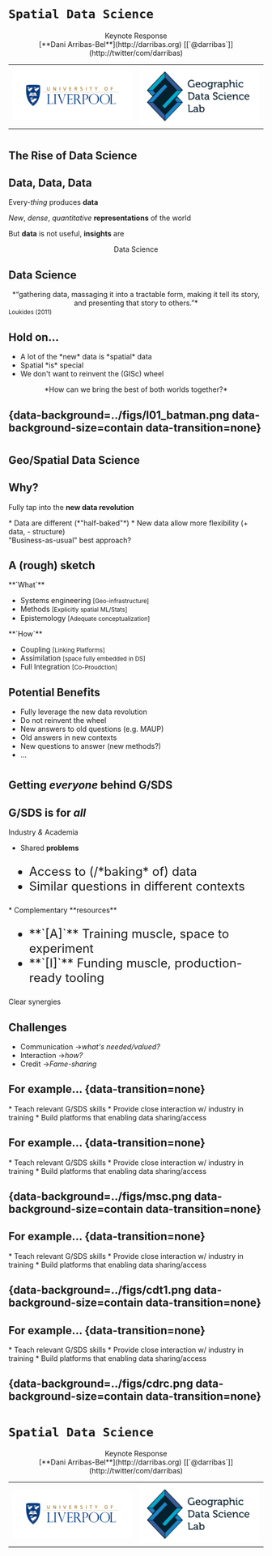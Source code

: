 # `Spatial Data Science`
<CENTER>
Keynote Response
</CENTER>

<CENTER>
[**Dani Arribas-Bel**](http://darribas.org) [[`@darribas`]](http://twitter/com/darribas)
</CENTER>

<table>
<col width="50%">
<col width="50%">
<tr>
<td>
<img src="../figs/logo.png" style="width:300px">
</td>
<td>
<img src="../figs/gdsl.png" style="width:300px">
</td>
</tr>
</table>

#
## The Rise of Data Science

## Data, Data, Data

Every-*thing* produces **data**

<span class='fragment'>*New*, *dense*, *quantitative* **representations** of the world</span>

<span class='fragment'>But **data** is not useful, **insights** are</span>

<CENTER>
<span class='fragment'><span class='hlg'>Data Science</span></span>
</CENTER>

## Data Science

<CENTER>
*“<span class='hlg'>gathering</span> data, <span class='hlg'>massaging</span> it into a tractable form, making it tell its <span class='hlg'>story</span>, and <span class='hlg'>presenting</span> that story to others.”*
</CENTER>

<small>
Loukides (2011)
</small>

## Hold on...

<ul>
<li class='fragment'> A lot of the *new* data is *spatial* data</li>
<li class='fragment'> Spatial *is* special</li>
<li class='fragment'> We don't want to reinvent the (GISc) wheel</li>
</ul>

<CENTER class='fragment'>
<span class='hlg'>*How can we bring the best of both worlds together?*</span>
</CENTER>

## {data-background=../figs/l01_batman.png data-background-size=contain data-transition=none}

#
## Geo/Spatial Data Science
## Why?

Fully tap into the **new data revolution**

<div class='fragment'>
* Data are different <span class='fragment'>(*"half-baked"*)</span>
* New data allow more flexibility <span class='fragment'>(+ data, - structure)</span>
</div>

<span class='fragment'>
"Business-as-usual" best approach?</span>

## A (rough) sketch

<div align='left' class='fragment current-visible'>
**`What`**

* Systems engineering <small style="vertical-align:middle">[Geo-infrastructure]</small>
* Methods <small style="vertical-align:middle">[Explicitly spatial ML/Stats]</small>
* Epistemology <small style="vertical-align:middle">[Adequate conceptualization]</small>
</div>

<div align='left' class='fragment current-visible'>
**`How`**

* Coupling <small style="vertical-align:middle">[Linking Platforms]</small>
* Assimilation <small style="vertical-align:middle">[space fully embedded in DS]</small>
* Full Integration <small style="vertical-align:middle">[Co-Proudction]</small>

</div>

## Potential Benefits

* <span class='fragment highlight-current-blue'>Fully leverage the new data revolution</span>
* <span class='fragment highlight-current-blue'>Do not reinvent the wheel</span>
* <span class='fragment highlight-current-blue'>New answers to old questions (e.g. MAUP)</span>
* <span class='fragment highlight-current-blue'>Old answers in new contexts</span>
* <span class='fragment highlight-current-blue'>New questions to answer (new methods?)</span>
* ...

#
## Getting *everyone* behind G/SDS

## G/SDS is for *all*

Industry *&* Academia

* Shared **problems**
<ul style='font-size:x-large;' class='fragment current-visible'>
<li> Access to (/*baking* of) data</li>
<li> Similar questions in different contexts</li>
</ul>
* Complementary **resources**
<ul style='font-size:x-large;' class='fragment current-visible'>
<li> **`[A]`** Training muscle, space to experiment</li>
<li> **`[I]`** Funding muscle, production-ready tooling</li>
</ul>

<span class='fragment'><span class='hlg'>Clear synergies</span></span>

## Challenges

* Communication <span class='fragment'>$\rightarrow$*what's needed/valued?*</span>
* Interaction <span class='fragment'>$\rightarrow$*how?*</span>
* Credit <span class='fragment'>$\rightarrow$*Fame-sharing*</span>

## For example... {data-transition=none}

<div class='fragment'>
* Teach relevant G/SDS skills
* Provide close interaction w/ industry in training
* Build platforms that enabling data sharing/access
</div>

## For example... {data-transition=none}

<div>
* <span class='hlg'>Teach relevant G/SDS skills</span>
* Provide close interaction w/ industry in training
* Build platforms that enabling data sharing/access
</div>

## {data-background=../figs/msc.png data-background-size=contain data-transition=none}
## For example... {data-transition=none}

<div>
* Teach relevant G/SDS skills
* <span class='hlg'>Provide close interaction w/ industry in training</span>
* Build platforms that enabling data sharing/access
</div>

## {data-background=../figs/cdt1.png data-background-size=contain data-transition=none}
## For example... {data-transition=none}

<div>
* Teach relevant G/SDS skills
* Provide close interaction w/ industry in training
* <span class='hlg'>Build platforms that enabling data sharing/access</span>
</div>

## {data-background=../figs/cdrc.png data-background-size=contain data-transition=none}

<!-- END -->
# `Spatial Data Science`
<CENTER>
Keynote Response
</CENTER>

<CENTER>
[**Dani Arribas-Bel**](http://darribas.org) [[`@darribas`]](http://twitter/com/darribas)
</CENTER>

<table>
<col width="50%">
<col width="50%">
<tr>
<td>
<img src="../figs/logo.png" style="width:300px">
</td>
<td>
<img src="../figs/gdsl.png" style="width:300px">
</td>
</tr>
</table>



